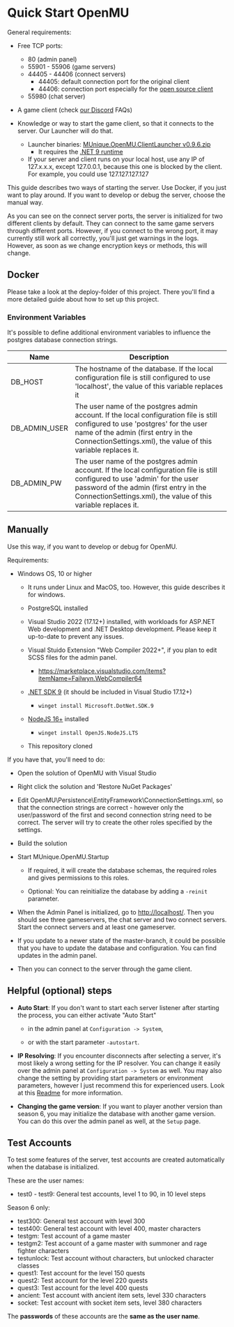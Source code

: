 # Quick Start OpenMU

General requirements:

* Free TCP ports:
  * 80 (admin panel)
  * 55901 - 55906 (game servers)
  * 44405 - 44406 (connect servers)
    * 44405: default connection port for the original client
    * 44406: connection port especially for the [open source client](https://github.com/sven-n/MuMain)
  * 55980 (chat server)

* A game client (check [our Discord](https://discord.gg/2u5Agkd) FAQs)
* Knowledge or way to start the game client, so that it connects to the server. Our Launcher will do that.

  * Launcher binaries: [MUnique.OpenMU.ClientLauncher v0.9.6.zip](https://github.com/MUnique/OpenMU/releases/download/v0.9.0/MUnique.OpenMU.ClientLauncher_0.9.6.zip)
    * It requires the [.NET 9 runtime](https://dotnet.microsoft.com/download/dotnet/9.0)
  * If your server and client runs on your local host, use any IP of 127.x.x.x, except 127.0.0.1, because this one is blocked by the client. For example, you could use 127.127.127.127

This guide describes two ways of starting the server. Use Docker, if you just
want to play around. If you want to develop or debug the server, choose the
manual way.

As you can see on the connect server ports, the server is initialized for two different clients by default.
They can connect to the same game servers through different ports. However, if you connect to the wrong port,
it may currently still work all correctly, you'll just get warnings in the logs. However, as soon as
we change encryption keys or methods, this will change.

## Docker

Please take a look at the deploy-folder of this project. There you'll find a more
detailed guide about how to set up this project.

### Environment Variables

It's possible to define additional environment variables to influence the
postgres database connection strings.

| Name | Description         |
|------|---------------------|
| DB_HOST | The hostname of the database. If the local configuration file is still configured to use 'localhost', the value of this variable replaces it |
| DB_ADMIN_USER | The user name of the postgres admin account. If the local configuration file is still configured to use 'postgres' for the user name of the admin (first entry in the ConnectionSettings.xml), the value of this variable replaces it. |
| DB_ADMIN_PW | The user name of the postgres admin account. If the local configuration file is still configured to use 'admin' for the user password of the admin (first entry in the ConnectionSettings.xml), the value of this variable replaces it. |

## Manually

Use this way, if you want to develop or debug for OpenMU.

Requirements:

* Windows OS, 10 or higher

  * It runs under Linux and MacOS, too. However, this guide describes it for
    windows.

  * PostgreSQL installed

  * Visual Studio 2022 (17.12+) installed, with workloads for ASP.NET Web development
    and .NET Desktop development. Please keep it up-to-date to prevent any issues.
  
  * Visual Stuido Extension "Web Compiler 2022+", if you plan to edit SCSS files
    for the admin panel.
    * https://marketplace.visualstudio.com/items?itemName=Failwyn.WebCompiler64

  * [.NET SDK 9](https://dotnet.microsoft.com/download/dotnet/9.0)
    (it should be included in Visual Studio 17.12+)
    * `winget install Microsoft.DotNet.SDK.9`

  * [NodeJS 16+](https://nodejs.org) installed
    * `winget install OpenJS.NodeJS.LTS`

  * This repository cloned

If you have that, you'll need to do:

* Open the solution of OpenMU with Visual Studio

* Right click the solution and 'Restore NuGet Packages'

* Edit OpenMU\Persistence\EntityFramework\ConnectionSettings.xml, so that the
  connection strings are correct - however only the user/password of the first
  and second connection string need to be correct. The server will try to create
  the other roles specified by the settings.

* Build the solution

* Start MUnique.OpenMU.Startup

  * If required, it will create the database schemas, the required roles and
    gives permissions to this roles.

  * Optional: You can reinitialize the database by adding a ```-reinit``` parameter.

* When the Admin Panel is initialized, go to <http://localhost/>. Then you
  should see three gameservers, the chat server and two connect servers. Start
  the connect servers and at least one gameserver.

* If you update to a newer state of the master-branch, it could be possible
    that you have to update the database and configuration.
    You can find updates in the admin panel.

* Then you can connect to the server through the game client.

## Helpful (optional) steps

* __Auto Start__: If you don't want to start each server listener after starting
  the process, you can either activate "Auto Start"

  * in the admin panel at ```Configuration -> System```,

  * or with the start parameter ```-autostart```.

* __IP Resolving__: If you encounter disconnects after selecting a server, it's most
  likely a wrong setting for the IP resolver. You can change it easily over the
  admin panel at ```Configuration -> System``` as well.
  You may also change the setting by providing start parameters or environment
  parameters, however I just recommend this for experienced users. Look at this
  [Readme](src/Startup/Readme.md) for more information.

* __Changing the game version__: If you want to player another version than
  season 6, you may initialize the database with another game version.
  You can do this over the admin panel as well, at the ```Setup``` page.

## Test Accounts

To test some features of the server, test accounts are created automatically
when the database is initialized.

These are the user names:

* test0 - test9: General test accounts, level 1 to 90, in 10 level steps

Season 6 only:
* test300: General test account with level 300
* test400: General test account with level 400, master characters
* testgm: Test account of a game master
* testgm2: Test account of a game master with summoner and rage fighter characters
* testunlock: Test account without characters, but unlocked character classes
* quest1: Test account for the level 150 quests
* quest2: Test account for the level 220 quests
* quest3: Test account for the level 400 quests
* ancient: Test account with ancient item sets, level 330 characters
* socket: Test account with socket item sets, level 380 characters

The __passwords__ of these accounts are the __same as the user name__.

